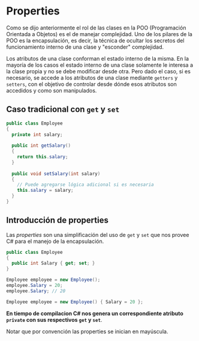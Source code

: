 # Properties

Como se dijo anteriormente el rol de las clases en la POO (Programación Orientada a Objetos) es el de manejar complejidad. Uno de los pilares de la POO es la encapsulación, es decir, la técnica de ocultar los secretos del funcionamiento interno de una clase y "esconder" complejidad.

Los atributos de una clase conforman el estado interno de la misma. En la mayoría de los casos el estado interno de una clase solamente le interesa a la clase propia y no se debe modificar desde otra. Pero dado el caso, si es necesario, se accede a los atributos de una clase mediante `getters` y `setters`, con el objetivo de controlar desde dónde esos atributos son accedidos y como son manipulados.

## Caso tradicional con `get` y `set`

```cs
public class Employee
{
  private int salary;
  
  public int getSalary()
  {
    return this.salary;
  }
  
  public void setSalary(int salary)
  {
    // Puede agregarse lógica adicional si es necesaria
    this.salary = salary;
  }
}
```

## Introducción de properties

Las _properties_ son una simplificación del uso de `get` y `set` que nos provee C# para el manejo de la encapsulación.

```cs
public class Employee
{
  public int Salary { get; set; }
}

Employee employee = new Employee();
employee.Salary = 20;
employee.Salary; // 20

Employee employee = new Employee() { Salary = 20 };
```

**En tiempo de compilacion C# nos genera un correspondiente atributo `private` con sus respectivos `get` y `set`**.

Notar que por convención las properties se inician en mayúscula.
